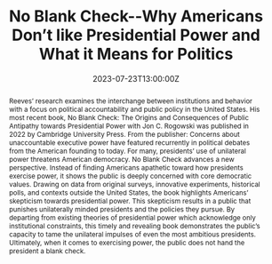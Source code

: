 ---
title: No Blank Check--Why Americans Don’t like Presidential Power and What it Means for Politics

event: No Blank Check--Why Americans Don’t like Presidential Power and What it Means for Politics
event_url: https://www.ethicalstl.org/no-blank-check-andrew-reeves/

location: Ethical Society of St. Louis
address:
  street: 9001 Clayton Road
  city: St. Louis
  region: MO
  postcode: '63117'
  country: United States

summary: Andrew Reeves on public opinion towards presidential power.
abstract: 'Reeves’ research examines the interchange between institutions and behavior with a focus on political accountability and public policy in the United States. His most recent book, No Blank Check: The Origins and Consequences of Public Antipathy towards Presidential Power with Jon C. Rogowski was published in 2022 by Cambridge University Press.

From the publisher: Concerns about unaccountable executive power have featured recurrently in political debates from the American founding to today. For many, presidents’ use of unilateral power threatens American democracy. No Blank Check advances a new perspective. Instead of finding Americans apathetic toward how presidents exercise power, it shows the public is deeply concerned with core democratic values. Drawing on data from original surveys, innovative experiments, historical polls, and contexts outside the United States, the book highlights Americans’ skepticism towards presidential power. This skepticism results in a public that punishes unilaterally minded presidents and the policies they pursue. By departing from existing theories of presidential power which acknowledge only institutional constraints, this timely and revealing book demonstrates the public’s capacity to tame the unilateral impulses of even the most ambitious presidents. Ultimately, when it comes to exercising power, the public does not hand the president a blank check.'

# Talk start and end times.
#   End time can optionally be hidden by prefixing the line with `#`.
date: '2023-07-23T13:00:00Z'
# date_end: '2030-06-01T15:00:00Z'
all_day: false

# Schedule page publish date (NOT talk date).
publishDate: '2017-01-01T00:00:00Z'

authors:
  - admin

tags: []

# Is this a featured talk? (true/false)
featured: false

image:
#  caption: 'Image credit: [**Unsplash**](https://unsplash.com/photos/bzdhc5b3Bxs)'
  focal_point: Right

#links:
#  - icon: twitter
#    icon_pack: fab
#    name: Follow
#    url: https://twitter.com/georgecushen
# url_code: 'https://github.com'
# url_pdf: ''
# url_slides: 'https://slideshare.net'
url_video: 'https://www.youtube.com/watch?v=vWm3C1pIF_8'

# Markdown Slides (optional).
#   Associate this talk with Markdown slides.
#   Simply enter your slide deck's filename without extension.
#   E.g. `slides = "example-slides"` references `content/slides/example-slides.md`.
#   Otherwise, set `slides = ""`.
slides: ""

# Projects (optional).
#   Associate this post with one or more of your projects.
#   Simply enter your project's folder or file name without extension.
#   E.g. `projects = ["internal-project"]` references `content/project/deep-learning/index.md`.
#   Otherwise, set `projects = []`.
projects:
  - example
---
